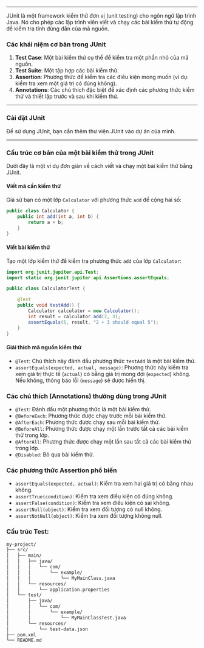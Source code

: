 
---
JUnit là một framework kiểm thử đơn vị (unit testing) cho ngôn ngữ lập trình Java. Nó cho phép các lập trình viên viết và chạy các bài kiểm thử tự động để kiểm tra tính đúng đắn của mã nguồn.

### Các khái niệm cơ bản trong JUnit

1. **Test Case**: Một bài kiểm thử cụ thể để kiểm tra một phần nhỏ của mã nguồn.
2. **Test Suite**: Một tập hợp các bài kiểm thử.
3. **Assertion**: Phương thức để kiểm tra các điều kiện mong muốn (ví dụ: kiểm tra xem một giá trị có đúng không).
4. **Annotations**: Các chú thích đặc biệt để xác định các phương thức kiểm thử và thiết lập trước và sau khi kiểm thử.
----

### Cài đặt JUnit

Để sử dụng JUnit, bạn cần thêm thư viện JUnit vào dự án của mình.


---

### Cấu trúc cơ bản của một bài kiểm thử trong JUnit

Dưới đây là một ví dụ đơn giản về cách viết và chạy một bài kiểm thử bằng JUnit.

#### Viết mã cần kiểm thử

Giả sử bạn có một lớp `Calculator` với phương thức `add` để cộng hai số:

```Java
public class Calculator {
    public int add(int a, int b) {
        return a + b;
    }
}

```

#### Viết bài kiểm thử

Tạo một lớp kiểm thử để kiểm tra phương thức `add` của lớp `Calculator`:

```Java
import org.junit.jupiter.api.Test;
import static org.junit.jupiter.api.Assertions.assertEquals;

public class CalculatorTest {

    @Test
    public void testAdd() {
        Calculator calculator = new Calculator();
        int result = calculator.add(2, 3);
        assertEquals(5, result, "2 + 3 should equal 5");
    }
}

```

#### Giải thích mã nguồn kiểm thử

- `@Test`: Chú thích này đánh dấu phương thức `testAdd` là một bài kiểm thử.
- `assertEquals(expected, actual, message)`: Phương thức này kiểm tra xem giá trị thực tế (`actual`) có bằng giá trị mong đợi (`expected`) không. Nếu không, thông báo lỗi (`message`) sẽ được hiển thị.

### Các chú thích (Annotations) thường dùng trong JUnit

- `@Test`: Đánh dấu một phương thức là một bài kiểm thử.
- `@BeforeEach`: Phương thức được chạy trước mỗi bài kiểm thử.
- `@AfterEach`: Phương thức được chạy sau mỗi bài kiểm thử.
- `@BeforeAll`: Phương thức được chạy một lần trước tất cả các bài kiểm thử trong lớp.
- `@AfterAll`: Phương thức được chạy một lần sau tất cả các bài kiểm thử trong lớp.
- `@Disabled`: Bỏ qua bài kiểm thử.

### Các phương thức Assertion phổ biến

- `assertEquals(expected, actual)`: Kiểm tra xem hai giá trị có bằng nhau không.
- `assertTrue(condition)`: Kiểm tra xem điều kiện có đúng không.
- `assertFalse(condition)`: Kiểm tra xem điều kiện có sai không.
- `assertNull(object)`: Kiểm tra xem đối tượng có null không.
- `assertNotNull(object)`: Kiểm tra xem đối tượng không null.


### Cấu trúc Test:

```bash
my-project/
├── src/
│   ├── main/
│   │   ├── java/
│   │   │   └── com/
│   │   │       └── example/
│   │   │           └── MyMainClass.java
│   │   └── resources/
│   │       └── application.properties
│   └── test/
│       ├── java/
│       │   └── com/
│       │       └── example/
│       │           └── MyMainClassTest.java
│       └── resources/
│           └── test-data.json
├── pom.xml
└── README.md

```